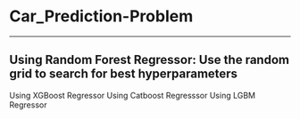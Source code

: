 # Car_Prediction-Problem
-----------------------------------------------------------------------------------
Using Random Forest Regressor: Use the random grid to search for best hyperparameters
---------------------------------------------------------------------------------
Using XGBoost Regressor
Using Catboost Regresssor
Using LGBM Regressor
